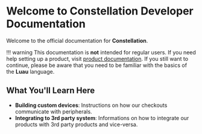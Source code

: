 # Welcome to Constellation Developer Documentation

Welcome to the official documentation for **Constellation**. 

!!! warning
    This documentation is **not** intended for regular users. If you need help setting up a product, visit [product documentation](https://docs.constellationgroup.site). If you still want to continue, please be aware that you need to be familiar with the basics of the **Luau** language.

  
## What You'll Learn Here

- **Building custom devices**: Instructions on how our checkouts communicate with peripherals.
- **Integrating to 3rd party system**: Informations on how to integrate our products with 3rd party products and vice-versa.

